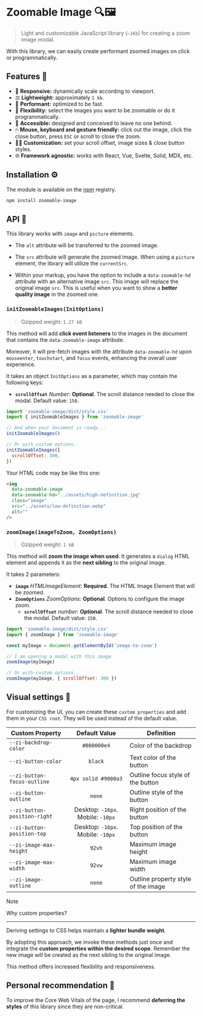 # Zoomable Image 🔍🖼️

> Light and customizable JavaScript library (`~1Kb`) for creating a zoom image modal.

With this library, we can easily create performant zoomed images on click or programmatically.

## Features 🎯

- 📱 **Responsive:** dynamically scale according to viewport.
- ⚖️ **Lightweight:** approximately `1 kb`.
- 🚀 **Performant:** optimized to be fast.
- 🔎 **Flexibility:** select the images you want to be zoomable or do it programmatically.
- 🌈 **Accessible:** designed and conceived to leave no one behind.
- 🖱 **Mouse, keyboard and gesture friendly:** click out the image, click the close button, press `ESC` or scroll to close the zoom.
- 🕵🏽 **Customization:** set your scroll offset, image sizes & close button styles.
- 🌐 **Framework agnostic:** works with React, Vue, Svelte, Solid, MDX, etc.

## Installation ⚙️

The module is available on the [npm](https://www.npmjs.com) registry.

```sh
npm install zoomable-image
```

## API 🤖

This library works with `image` and `picture` elements.

- The `alt` attribute will be transferred to the zoomed image.

- The `src` attribute will generate the zoomed image. When using a `picture` element, the library will utilize the `currentSrc`.

- Within your markup, you have the option to include a `data-zoomable-hd` attribute with an alternative image `src`. This image will replace the original image `src`. This is useful when you want to show a **better quality image** in the zoomed one.

### `initZoomableImages(InitOptions)`

> Gzipped weight: `1.27 kB`

This method will add **click event listeners** to the images in the document that contains the `data-zoomable-image` attribute.

Moreover, it will pre-fetch images with the attribute `data-zoomable-hd` upon `mouseenter`, `touchstart`, and `focus` events, enhancing the overall user experience.

It takes an object `InitOptions` as a parameter, which may contain the following keys:

- **`scrollOffset`** _Number_: **Optional**. The scroll distance needed to close the modal. Default value: `150`.

```js
import 'zoomable-image/dist/style.css'
import { initZoomableImages } from 'zoomable-image'

// And when your document is ready...
initZoomableImages()

// Or with custom options..
initZoomableImages({
  scrollOffset: 300,
})
```

Your HTML code may be like this one:

```html
<img
  data-zoomable-image
  data-zoomable-hd="../assets/high-definition.jpg"
  class="image"
  src="../assets/low-definition.webp"
  alt=""
/>
```

### `zoomImage(imageToZoom, ZoomOptions)`

> Gzipped weight: `1 kB`

This method will **zoom the image when used**. It generates a `dialog` HTML element and appends it as the **next sibling** to the original image.

It takes 2 parameters:

- **`image`** _HTMLImageElement_: **Required**. The HTML Image Element that will be zoomed.
- **`ZoomOptions`** _ZoomOptions_: **Optional**. Options to configure the image zoom.
  - **`scrollOffset`** _number_: **Optional**. The scroll distance needed to close the modal. Default value: `150`.

```js
import 'zoomable-image/dist/style.css'
import { zoomImage } from 'zoomable-image'

const myImage = document.getElementById('image-to-zoom')

// I am opening a modal with this image
zoomImage(myImage)

// Or with custom options..
zoomImage(myImage, { scrollOffset: 300 })
```

## Visual settings 🎨

For customizing the UI, you can create these `custom properties` and add them in your `CSS root`. They will be used instead of the default value.

| Custom Property              |           Default Value           | Definition                          |
| ---------------------------- | :-------------------------------: | ----------------------------------- |
| `--zi-backdrop-color`        |            `#000000e4`            | Color of the backdrop               |
| `--zi-button-color`          |              `black`              | Text color of the button            |
| `--zi-button-focus-outline`  |        `4px solid #9000a3`        | Outline focus style of the button   |
| `--zi-button-outline`        |              `none`               | Outline style of the button         |
| `--zi-button-position-right` | Desktop: `-16px`. Mobile: `-10px` | Right position of the button        |
| `--zi-button-position-top`   | Desktop: `-16px`. Mobile: `-10px` | Top position of the button          |
| `--zi-image-max-height`      |              `92vh`               | Maximum image height                |
| `--zi-image-max-width`       |              `92vw`               | Maximum image width                 |
| `--zi-image-outline`         |              `none`               | Outline property style of the image |

> [!NOTE]
> Why custom properties?
>
> ---
>
> Deriving settings to CSS helps maintain a **lighter bundle weight**.
>
> By adopting this approach, we invoke these methods just once and integrate the **custom properties within the desired scope**. Remember the new image will be created as the next sibling to the original image.
>
> This method offers increased flexibility and responsiveness.

## Personal recommendation 📌

To improve the Core Web Vitals of the page, I recommend **deferring the styles** of this library since they are non-critical.

